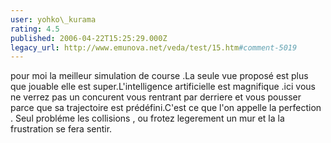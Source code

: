 ```yaml
---
user: yohko\_kurama
rating: 4.5
published: 2006-04-22T15:25:29.000Z
legacy_url: http://www.emunova.net/veda/test/15.htm#comment-5019
---
```

pour moi la meilleur simulation de course .La seule vue proposé est plus que jouable elle est super.L'intelligence artificielle est magnifique .ici vous ne verrez pas un concurent vous rentrant par derriere et vous pousser parce que sa trajectoire est prédéfini.C'est ce que l'on appelle la perfection .
Seul probléme les collisions , ou frotez legerement un mur et la la frustration se fera sentir.